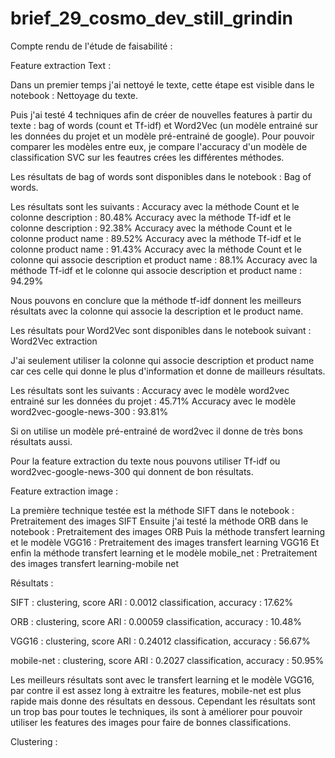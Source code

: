 # brief_29_cosmo_dev_still_grindin

Compte rendu de l'étude de faisabilité : 

Feature extraction Text : 

Dans un premier temps j'ai nettoyé le texte, cette étape est visible dans le notebook : Nettoyage du texte.

Puis j'ai testé 4 techniques afin de créer de nouvelles features à partir du texte : bag of words (count et Tf-idf) et Word2Vec (un modèle entrainé sur les données du projet et un modèle pré-entrainé de google). Pour pouvoir comparer les modèles entre eux, je compare l'accuracy d'un modèle de classification SVC sur les feautres crées les différentes méthodes.

Les résultats de bag of words sont disponibles dans le notebook : Bag of words.

Les résultats sont les suivants : 
Accuracy avec la méthode Count et le colonne description : 80.48%
Accuracy avec la méthode Tf-idf et le colonne description : 92.38%
Accuracy avec la méthode Count et le colonne product name :  89.52%
Accuracy avec la méthode Tf-idf et le colonne product name : 91.43%
Accuracy avec la méthode Count et le colonne qui associe description et product name : 88.1%
Accuracy avec la méthode Tf-idf et le colonne qui associe description et product name : 94.29%

Nous pouvons en conclure que la méthode tf-idf donnent les meilleurs résultats avec la colonne qui associe la description et le product name.

Les résultats pour Word2Vec sont disponibles dans le notebook suivant : Word2Vec extraction

J'ai seulement utiliser la colonne qui associe description et product name car ces celle qui donne le plus d'information et donne de mailleurs résultats.

Les résultats sont les suivants :
Accuracy avec le modèle word2vec entrainé sur les données du projet : 45.71%
Accuracy avec le modèle word2vec-google-news-300 : 93.81%

Si on utilise un modèle pré-entrainé de word2vec il donne de très bons résultats aussi.

Pour la feature extraction du texte nous pouvons utiliser Tf-idf ou word2vec-google-news-300 qui donnent de bon résultats.

Feature extraction image :

La première technique testée est la méthode SIFT dans le notebook : Pretraitement des images SIFT
Ensuite j'ai testé la méthode ORB dans le notebook : Pretraitement des images ORB
Puis la méthode transfert learning et le modèle VGG16 : Pretraitement des images transfert learning VGG16
Et enfin la méthode transfert learning et le modèle mobile_net : Pretraitement des images transfert learning-mobile net

Résultats : 

SIFT : clustering, score ARI : 0.0012 
       classification, accuracy : 17.62%
       
ORB : clustering, score ARI : 0.00059
      classification, accuracy : 10.48%
      
VGG16 : clustering, score ARI : 0.24012
      classification, accuracy : 56.67%
      
mobile-net : clustering, score ARI : 0.2027
      classification, accuracy : 50.95%
      
Les meilleurs résultats sont avec le transfert learning et le modèle VGG16, par contre il est assez long à extraitre les features, mobile-net est plus rapide mais donne des résultats en dessous. Cependant les résultats sont un trop bas pour toutes le techniques, ils sont à améliorer pour pouvoir utiliser les features des images pour faire de bonnes classifications.

Clustering : 


      




